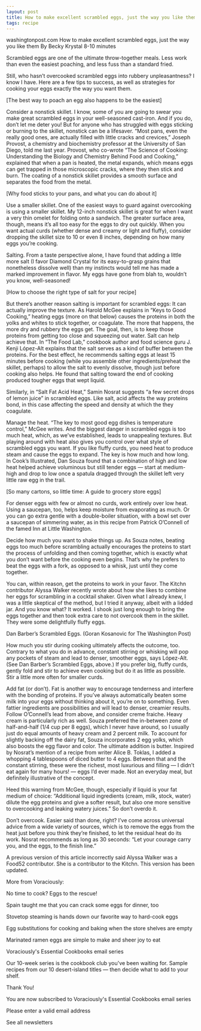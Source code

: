 ```yaml
---
layout: post
title: How to make excellent scrambled eggs, just the way you like them
tags: recipe
---
```



washingtonpost.com
How to make excellent scrambled eggs, just the way you like them
By Becky Krystal
8-10 minutes

Scrambled eggs are one of the ultimate throw-together meals. Less work than even the easiest poaching, and less fuss than a standard fried.

Still, who hasn’t overcooked scrambled eggs into rubbery unpleasantness? I know I have. Here are a few tips to success, as well as strategies for cooking your eggs exactly the way you want them.

[The best way to poach an egg also happens to be the easiest]

Consider a nonstick skillet. I know, some of you are going to swear you make great scrambled eggs in your well-seasoned cast-iron. And if you do, don’t let me deter you! But for anyone who has struggled with eggs sticking or burning to the skillet, nonstick can be a lifesaver. “Most pans, even the really good ones, are actually filled with little cracks and crevices,” Joseph Provost, a chemistry and biochemistry professor at the University of San Diego, told me last year. Provost, who co-wrote “The Science of Cooking: Understanding the Biology and Chemistry Behind Food and Cooking,” explained that when a pan is heated, the metal expands, which means eggs can get trapped in those microscopic cracks, where they then stick and burn. The coating of a nonstick skillet provides a smooth surface and separates the food from the metal.

[Why food sticks to your pans, and what you can do about it]

Use a smaller skillet. One of the easiest ways to guard against overcooking is using a smaller skillet. My 12-inch nonstick skillet is great for when I want a very thin omelet for folding onto a sandwich. The greater surface area, though, means it’s all too easy for the eggs to dry out quickly. When you want actual curds (whether dense and creamy or light and fluffy), consider dropping the skillet size to 10 or even 8 inches, depending on how many eggs you’re cooking.

Salting. From a taste perspective alone, I have found that adding a little more salt (I favor Diamond Crystal for its easy-to-grasp grains that nonetheless dissolve well) than my instincts would tell me has made a marked improvement in flavor. My eggs have gone from blah to, wouldn’t you know, well-seasoned!

[How to choose the right type of salt for your recipe]

But there’s another reason salting is important for scrambled eggs: It can actually improve the texture. As Harold McGee explains in “Keys to Good Cooking,” heating eggs (more on that below) causes the proteins in both the yolks and whites to stick together, or coagulate. The more that happens, the more dry and rubbery the eggs get. The goal, then, is to keep those proteins from getting too close and squeezing out water. Salt can help achieve that. In “The Food Lab,” cookbook author and food science guru J. Kenji López-Alt explains that the salt serves as a kind of buffer between the proteins. For the best effect, he recommends salting eggs at least 15 minutes before cooking (while you assemble other ingredients/preheat the skillet, perhaps) to allow the salt to evenly dissolve, though just before cooking also helps. He found that salting toward the end of cooking produced tougher eggs that wept liquid.

Similarly, in “Salt Fat Acid Heat,” Samin Nosrat suggests “a few secret drops of lemon juice” in scrambled eggs. Like salt, acid affects the way proteins bond, in this case affecting the speed and density at which the they coagulate.

Manage the heat. “The key to most good egg dishes is temperature control,” McGee writes. And the biggest danger in scrambled eggs is too much heat, which, as we’ve established, leads to unappealing textures. But playing around with heat also gives you control over what style of scrambled eggs you want. If you like fluffy curds, you need heat to produce steam and cause the eggs to expand. The key is how much and how long. In Cook’s Illustrated, Dan Souza found that a combination of high and low heat helped achieve voluminous but still tender eggs — start at medium-high and drop to low once a spatula dragged through the skillet left very little raw egg in the trail.

[So many cartons, so little time: A guide to grocery store eggs]

For denser eggs with few or almost no curds, work entirely over low heat. Using a saucepan, too, helps keep moisture from evaporating as much. Or you can go extra gentle with a double-boiler situation, with a bowl set over a saucepan of simmering water, as in this recipe from Patrick O’Connell of the famed Inn at Little Washington.

Decide how much you want to shake things up. As Souza notes, beating eggs too much before scrambling actually encourages the proteins to start the process of unfolding and then coming together, which is exactly what you don’t want before the cooking even begins. That’s why he prefers to beat the eggs with a fork, as opposed to a whisk, just until they come together.

You can, within reason, get the proteins to work in your favor. The Kitchn contributor Alyssa Walker recently wrote about how she likes to combine her eggs for scrambling in a cocktail shaker. Given what I already knew, I was a little skeptical of the method, but I tried it anyway, albeit with a lidded jar. And you know what? It worked. I shook just long enough to bring the eggs together and then took extra care to not overcook them in the skillet. They were some delightfully fluffy eggs.


Dan Barber’s Scrambled Eggs. (Goran Kosanovic for The Washington Post)

How much you stir during cooking ultimately affects the outcome, too. Contrary to what you do in advance, constant stirring or whisking will pop any pockets of steam and lead to denser, smoother eggs, says López-Alt. (See Dan Barber’s Scrambled Eggs, above.) If you prefer big, fluffy curds, gently fold and stir to achieve even cooking but do it as little as possible. Stir a little more often for smaller curds.

Add fat (or don’t). Fat is another way to encourage tenderness and interfere with the bonding of proteins. If you’ve always automatically beaten some milk into your eggs without thinking about it, you’re on to something. Even fattier ingredients are possibilities and will lead to denser, creamier results. Follow O’Connell’s lead from above, and consider creme fraiche. Heavy cream is particularly rich as well. Souza preferred the in-between zone of half-and-half (1/4 cup per 8 eggs), which I never have around, so I usually just do equal amounts of heavy cream and 2 percent milk. To account for slightly backing off the dairy fat, Souza incorporates 2 egg yolks, which also boosts the egg flavor and color. The ultimate addition is butter. Inspired by Nosrat’s mention of a recipe from writer Alice B. Toklas, I added a whopping 4 tablespoons of diced butter to 4 eggs. Between that and the constant stirring, these were the richest, most luxurious and filling — I didn’t eat again for many hours! — eggs I’d ever made. Not an everyday meal, but definitely illustrative of the concept.

Heed this warning from McGee, though, especially if liquid is your fat medium of choice: “Additional liquid ingredients (cream, milk, stock, water) dilute the egg proteins and give a softer result, but also one more sensitive to overcooking and leaking watery juices.” So don’t overdo it.

Don’t overcook. Easier said than done, right? I’ve come across universal advice from a wide variety of sources, which is to remove the eggs from the heat just before you think they’re finished, to let the residual heat do its work. Nosrat recommends as long as 30 seconds: “Let your courage carry you, and the eggs, to the finish line.”

A previous version of this article incorrectly said Alyssa Walker was a Food52 contributor. She is a contributor to the Kitchn. This version has been updated.

More from Voraciously:

No time to cook? Eggs to the rescue!

Spain taught me that you can crack some eggs for dinner, too

Stovetop steaming is hands down our favorite way to hard-cook eggs

Egg substitutions for cooking and baking when the store shelves are empty

Marinated ramen eggs are simple to make and sheer joy to eat

Voraciously's Essential Cookbooks email series

Our 10-week series is the cookbook club you've been waiting for. Sample recipes from our 10 desert-island titles — then decide what to add to your shelf.

Thank You!

You are now subscribed to Voraciously's Essential Cookbooks email series

Please enter a valid email address

See all newsletters
